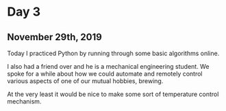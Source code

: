 # Day 3 
## November 29th, 2019

Today I practiced Python by running through some basic algorithms online. 

I also had a friend over and he is a mechanical engineering student. We spoke for a while about how we could automate and remotely control various aspects of one of our mutual hobbies, brewing. 

At the very least it would be nice to make some sort of temperature control mechanism. 

